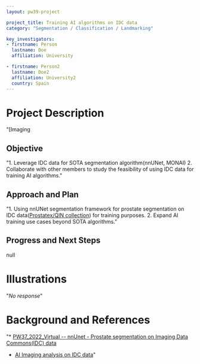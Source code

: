 ```yaml
---
layout: pw39-project

project_title: Training AI algorithms on IDC data
category: "Segmentation / Classification / Landmarking"

key_investigators:
- firstname: Person
  lastname: Doe
  affiliation: University

- firstname: Person2
  lastname: Doe2
  affiliation: University2
  country: Spain
---
```


# Project Description

<!-- Add a short paragraph describing the project. -->

"[Imaging

## Objective

<!-- Describe here WHAT you would like to achieve (what you will have as end result). -->

"1.  Leverage IDC data for SOTA segmentation algorithm(nnUNet, MONAI)
2.  Collaborate with other members to study the feasibility of using IDC data for training AI algorithms."

## Approach and Plan

<!-- Describe here HOW you would like to achieve the objectives stated above. -->

"1.  Using nnUNet segmentation framework for prostate segmentation on IDC data([Prostatex/QIN collection](https://portal.imaging.datacommons.cancer.gov/explore/filters/?collection_id=Community\&collection_id=QIN\&collection_id=prostate_mri_us_biopsy\&collection_id=prostatex\&collection_id=qin_prostate_repeatability)) for training purposes.
2.  Expand AI training use cases beyond SOTA algorithms."

## Progress and Next Steps

<!-- Update this section as you make progress, describing of what you have ACTUALLY DONE.
     If there are specific steps that you could not complete then you can describe them here, too. -->

null

# Illustrations

<!-- Add pictures and links to videos that demonstrate what has been accomplished. -->

"*No response*"

# Background and References

<!-- If you developed any software, include link to the source code repository.
     If possible, also add links to sample data, and to any relevant publications. -->

"*   [PW37_2022_Virtual -- nnUnet - Prostate segmentation on Imaging Data Commons(IDC) data](https://github.com/NA-MIC/ProjectWeek/tree/master/PW37_2022_Virtual/Projects/IDCProstateSegmentation)
*   [AI Imaging analysis on IDC data](https://github.com/ImagingDataCommons/IDC-Tutorials/tree/master/notebooks#imaging-analysis-ai)"
